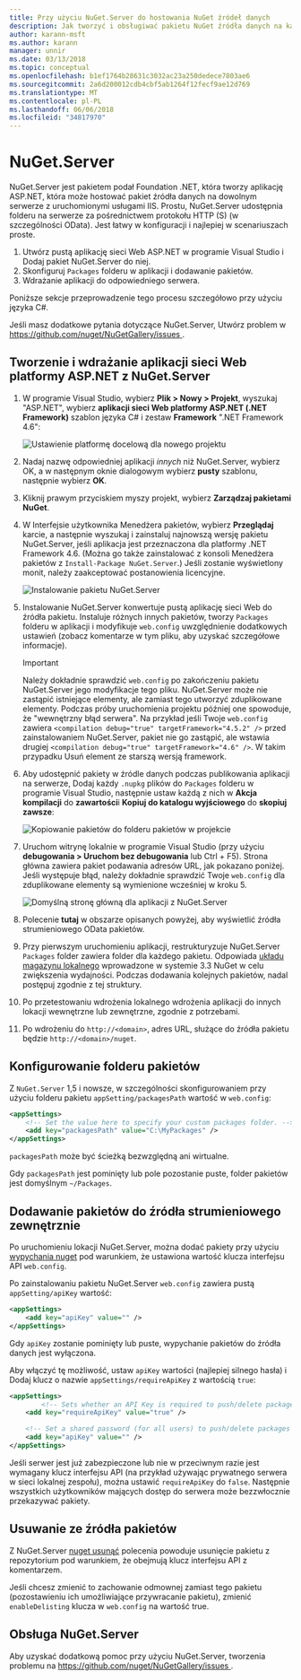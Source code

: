 ```yaml
---
title: Przy użyciu NuGet.Server do hostowania NuGet źródeł danych
description: Jak tworzyć i obsługiwać pakietu NuGet źródła danych na każdym serwerze z programem IIS za pomocą NuGet.Server, udostępniając pakiety za pośrednictwem protokołu HTTP i OData.
author: karann-msft
ms.author: karann
manager: unnir
ms.date: 03/13/2018
ms.topic: conceptual
ms.openlocfilehash: b1ef1764b28631c3032ac23a250dedece7803ae6
ms.sourcegitcommit: 2a6d200012cdb4cbf5ab1264f12fecf9ae12d769
ms.translationtype: MT
ms.contentlocale: pl-PL
ms.lasthandoff: 06/06/2018
ms.locfileid: "34817970"
---
```

# <a name="nugetserver"></a>NuGet.Server

NuGet.Server jest pakietem podał Foundation .NET, która tworzy aplikację ASP.NET, która może hostować pakiet źródła danych na dowolnym serwerze z uruchomionymi usługami IIS. Prostu, NuGet.Server udostępnia folderu na serwerze za pośrednictwem protokołu HTTP (S) (w szczególności OData). Jest łatwy w konfiguracji i najlepiej w scenariuszach proste.

1. Utwórz pustą aplikację sieci Web ASP.NET w programie Visual Studio i Dodaj pakiet NuGet.Server do niej.
1. Skonfiguruj `Packages` folderu w aplikacji i dodawanie pakietów.
1. Wdrażanie aplikacji do odpowiedniego serwera.

Poniższe sekcje przeprowadzenie tego procesu szczegółowo przy użyciu języka C#.

Jeśli masz dodatkowe pytania dotyczące NuGet.Server, Utwórz problem w [ https://github.com/nuget/NuGetGallery/issues ](https://github.com/nuget/NuGetGallery/issues).

## <a name="create-and-deploy-an-aspnet-web-application-with-nugetserver"></a>Tworzenie i wdrażanie aplikacji sieci Web platformy ASP.NET z NuGet.Server

1. W programie Visual Studio, wybierz **Plik > Nowy > Projekt**, wyszukaj "ASP.NET", wybierz **aplikacji sieci Web platformy ASP.NET (.NET Framework)** szablon języka C# i zestaw **Framework** ".NET Framework 4.6":

    ![Ustawienie platformę docelową dla nowego projektu](media/Hosting_01-NuGet.Server-Set4.6.png)

1. Nadaj nazwę odpowiedniej aplikacji *innych* niż NuGet.Server, wybierz OK, a w następnym oknie dialogowym wybierz **pusty** szablonu, następnie wybierz **OK**.

1. Kliknij prawym przyciskiem myszy projekt, wybierz **Zarządzaj pakietami NuGet**.

1. W Interfejsie użytkownika Menedżera pakietów, wybierz **Przeglądaj** karcie, a następnie wyszukaj i zainstaluj najnowszą wersję pakietu NuGet.Server, jeśli aplikacja jest przeznaczona dla platformy .NET Framework 4.6. (Można go także zainstalować z konsoli Menedżera pakietów z `Install-Package NuGet.Server`.) Jeśli zostanie wyświetlony monit, należy zaakceptować postanowienia licencyjne.

    ![Instalowanie pakietu NuGet.Server](media/Hosting_02-NuGet.Server-Package.png)

1. Instalowanie NuGet.Server konwertuje pustą aplikację sieci Web do źródła pakietu. Instaluje różnych innych pakietów, tworzy `Packages` folderu w aplikacji i modyfikuje `web.config` uwzględnienie dodatkowych ustawień (zobacz komentarze w tym pliku, aby uzyskać szczegółowe informacje).

    > [!Important]
    > Należy dokładnie sprawdzić `web.config` po zakończeniu pakietu NuGet.Server jego modyfikacje tego pliku. NuGet.Server może nie zastąpić istniejące elementy, ale zamiast tego utworzyć zduplikowane elementy. Podczas próby uruchomienia projektu później one spowoduje, że "wewnętrzny błąd serwera". Na przykład jeśli Twoje `web.config` zawiera `<compilation debug="true" targetFramework="4.5.2" />` przed zainstalowaniem NuGet.Server, pakiet nie go zastąpić, ale wstawia drugiej `<compilation debug="true" targetFramework="4.6" />`. W takim przypadku Usuń element ze starszą wersją framework.

1. Aby udostępnić pakiety w źródle danych podczas publikowania aplikacji na serwerze, Dodaj każdy `.nupkg` plików do `Packages` folderu w programie Visual Studio, następnie ustaw każdą z nich w **Akcja kompilacji** do **zawartości**i **Kopiuj do katalogu wyjściowego** do **skopiuj zawsze**:

    ![Kopiowanie pakietów do folderu pakietów w projekcie](media/Hosting_03-NuGet.Server-Package-Folder.png)

1. Uruchom witrynę lokalnie w programie Visual Studio (przy użyciu **debugowania > Uruchom bez debugowania** lub Ctrl + F5). Strona główna zawiera pakiet podawania adresów URL, jak pokazano poniżej. Jeśli występuje błąd, należy dokładnie sprawdzić Twoje `web.config` dla zduplikowane elementy są wymienione wcześniej w kroku 5.

    ![Domyślną stronę główną dla aplikacji z NuGet.Server](media/Hosting_04-NuGet.Server-FeedHomePage.png)

1. Polecenie **tutaj** w obszarze opisanych powyżej, aby wyświetlić źródła strumieniowego OData pakietów.

1. Przy pierwszym uruchomieniu aplikacji, restrukturyzuje NuGet.Server `Packages` folder zawiera folder dla każdego pakietu. Odpowiada [układu magazynu lokalnego](http://blog.nuget.org/20151118/nuget-3.3.html#folder-based-repository-commands) wprowadzone w systemie 3.3 NuGet w celu zwiększenia wydajności. Podczas dodawania kolejnych pakietów, nadal postępuj zgodnie z tej struktury.

1. Po przetestowaniu wdrożenia lokalnego wdrożenia aplikacji do innych lokacji wewnętrzne lub zewnętrzne, zgodnie z potrzebami.

1. Po wdrożeniu do `http://<domain>`, adres URL, służące do źródła pakietu będzie `http://<domain>/nuget`.

## <a name="configuring-the-packages-folder"></a>Konfigurowanie folderu pakietów

Z `NuGet.Server` 1,5 i nowsze, w szczególności skonfigurowaniem przy użyciu folderu pakietu `appSetting/packagesPath` wartość w `web.config`:

```xml
<appSettings>
    <!-- Set the value here to specify your custom packages folder. -->
    <add key="packagesPath" value="C:\MyPackages" />
</appSettings>
```

`packagesPath` może być ścieżką bezwzględną ani wirtualne.

Gdy `packagesPath` jest pominięty lub pole pozostanie puste, folder pakietów jest domyślnym `~/Packages`.

## <a name="adding-packages-to-the-feed-externally"></a>Dodawanie pakietów do źródła strumieniowego zewnętrznie

Po uruchomieniu lokacji NuGet.Server, można dodać pakiety przy użyciu [wypychania nuget](../tools/cli-ref-push.md) pod warunkiem, że ustawiona wartość klucza interfejsu API `web.config`.

Po zainstalowaniu pakietu NuGet.Server `web.config` zawiera pustą `appSetting/apiKey` wartość:

```xml
<appSettings>
    <add key="apiKey" value="" />
</appSettings>
```

Gdy `apiKey` zostanie pominięty lub puste, wypychanie pakietów do źródła danych jest wyłączona.

Aby włączyć tę możliwość, ustaw `apiKey` wartości (najlepiej silnego hasła) i Dodaj klucz o nazwie `appSettings/requireApiKey` z wartością `true`:

```xml
<appSettings>
        <!-- Sets whether an API Key is required to push/delete packages -->
    <add key="requireApiKey" value="true" />

    <!-- Set a shared password (for all users) to push/delete packages -->
    <add key="apiKey" value="" />
</appSettings>
```

Jeśli serwer jest już zabezpieczone lub nie w przeciwnym razie jest wymagany klucz interfejsu API (na przykład używając prywatnego serwera w sieci lokalnej zespołu), można ustawić `requireApiKey` do `false`. Następnie wszystkich użytkowników mających dostęp do serwera może bezzwłocznie przekazywać pakiety.

## <a name="removing-packages-from-the-feed"></a>Usuwanie ze źródła pakietów

Z NuGet.Server [nuget usunąć](../tools/cli-ref-delete.md) polecenia powoduje usunięcie pakietu z repozytorium pod warunkiem, że obejmują klucz interfejsu API z komentarzem.

Jeśli chcesz zmienić to zachowanie odmownej zamiast tego pakietu (pozostawieniu ich umożliwiające przywracanie pakietu), zmienić `enableDelisting` klucza w `web.config` na wartość true.

## <a name="nugetserver-support"></a>Obsługa NuGet.Server

Aby uzyskać dodatkową pomoc przy użyciu NuGet.Server, tworzenia problemu na [ https://github.com/nuget/NuGetGallery/issues ](https://github.com/nuget/NuGetGallery/issues).